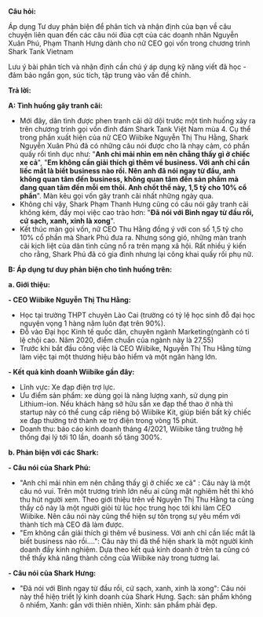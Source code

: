 **Câu hỏi:**

  Áp dụng Tư duy phản biện để phân tích và nhận định của bạn về câu chuyện liên quan đến các câu nói đùa cợt của các doanh nhân Nguyễn Xuân Phú, Phạm Thanh Hưng dành cho nữ CEO gọi vốn trong chương trình Shark Tank Vietnam

  Lưu ý bài phân tích và nhận định cần chú ý áp dụng kỹ năng viết đã học - đảm bảo ngắn gọn, súc tích, tập trung vào vấn đề chính.

**Trả lời:**

**A: Tình huống gây tranh cãi:**

  - Mới đây, dân tình được phen tranh cãi dữ dội trước một tình huống xảy ra trên chương trình gọi vốn đình đám Shark Tank Việt Nam mùa 4. Cụ thể trong phần xuất hiện của nữ CEO Wiibike Nguyễn Thị Thu Hằng, Shark Nguyễn Xuân Phú đã có những câu nói được cho là nhạy cảm, có phần quấy rối tình dục như: 
"**Anh chỉ mải nhìn em nên chẳng thấy gì ở chiếc xe cả**", "**Em không cần giải thích gì thêm về business. Với anh chỉ cần liếc mắt là biết business nào rồi. Nên anh đã nói ngay từ đầu, anh không quan tâm đến business, không quan tâm đến sản phẩm mà đang quan tâm đến mỗi em thôi. Anh chốt thế này, 1,5 tỷ cho 10% cổ phần**".
Màn kêu gọi vốn gây tranh cãi nhất những ngày qua.
  - Không chỉ vậy, Shark Phạm Thanh Hưng cũng có câu nói gây tranh cãi không kém, đẩy mọi việc cao trào hơn: "**Đã nói với Bình ngay từ đầu rồi, cứ sạch, xanh, xinh là xong**". 
  - Kết thúc màn gọi vốn, nữ CEO Thu Hằng đồng ý với con số 1,5 tỷ cho 10% cổ phần mà Shark Phú đưa ra. Nhưng sóng gió, những màn tranh cãi kịch liệt của dân tình cũng nổ ra trên mạng xã hội. Rất nhiều ý kiến cho rằng, Shark Phú đã có gia đình nhưng lại công khai quấy rối phụ nữ.

**B: Áp dụng tư duy phản biện cho tình huống trên:**

**a. Giới thiệu:**

  **- CEO Wiibike Nguyễn Thị Thu Hằng:**

   - Học tại trường THPT chuyên Lào Cai (trường có tỷ lệ học sinh đỗ đại học nguyện vọng 1 hàng năm luôn đạt trên 90%).
   - Đỗ vào Đại học Kinh tế quốc dân, chuyên ngành Marketing(ngành có tỉ lệ chội cao. Năm 2020, điểm chuẩn của ngành này là 27,55)
   - Trước khi bắt đầu công việc là CEO Wiibike, Nguyễn Thị Thu Hằng từng làm việc tại một thương hiệu bảo hiểm và một ngân hàng lớn.

  **- Kết quả kinh doanh Wiibike gần đây:**

   - Lĩnh vực: Xe đạp điện trợ lực.
   - Ưu điểm sản phẩm: xe dùng gọi là năng lượng xanh, sử dụng pin Lithium-ion. Nếu khách hàng sở hữu sẵn xe đạp thể thao ở nhà thì startup này có thể cung cấp riêng bộ Wiibike Kit, giúp biến bất kỳ chiếc xe đạp thường trở thành xe trợ điện trong vòng 15 phút.
   - Doanh thu: báo cáo kinh doanh tháng 4/2021, Wiibike tăng trưởng hệ thống đại lý tới 10 lần, doanh số tăng 300%.

**b. Phản biện với các Shark:**

  **- Câu nói của Shark Phú:**

   - "Anh chỉ mải nhìn em nên chẳng thấy gì ở chiếc xe cả" : Câu này là một câu nó vui. Trên một trương trình lớn nếu ai cũng mặt nghiêm hết thì khó thu hút người xem. Theo giới thiệu trên về Nguyễn Thị Thu Hằng ta cũng thấy cô này là một người giỏi từ lúc học trung học tới khi làm CEO Wiibike. Nên câu nói này cũng thể hiện sự tôn trọng sự yêu mếm với thành tích mà CEO đã làm được.
   - "Em không cần giải thích gì thêm về business. Với anh chỉ cần liếc mắt là biết business nào rồi....": Câu này thì đã thể hiện shark là một người kinh doanh đầy kinh nghiệm. Dựa theo kết quả kinh doanh ở trên ta cũng có thể thấy khả năng thành công của Wiibike này trong tương lai.

  **- Câu nói của Shark Hưng:**

   - "Đã nói với Bình ngay từ đầu rồi, cứ sạch, xanh, xinh là xong": Câu nói này thể hiệṇ triết lý kinh doanh của Shark Hưng. Sạch: sản phẩm không ô nhiểm, Xanh: gần với thiên nhiên, Xinh: sản phẩm phải đẹp.
